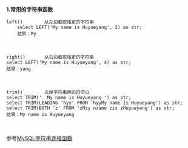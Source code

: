 **1.常用的字符串函数**
    
    left()        从左边截取指定的字符串
        select LEFT('My name is Huyueyang', 2) as str;
        结果：My
   &nbsp;
    
    right()       从右边截取指定的字符串
    select LEFT('My name is Huyueyang', 4) as str;
    结果：yang
    
  &nbsp;
  
    trim()        去掉字符串两边的空白
    select TRIM('  My name is Huyueyang ') as str;
    select TRIM(LEADING 'hyy' FROM 'hyyMy name is Huyueyang') as str;
    select TRIM(BOTH 'z' FROM 'zMzy nzame zis zHuyueyang') as str;
    结果：My name is Huyueyang
    
    
  &nbsp;
    
  
   参考[MySQL字符串连接函数]('https://imajinyun.xyz/2018/01/20/mysql-string-functions/')
    
    
       

